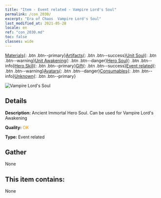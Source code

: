 ```yaml
---
title: "Item - Event related - Vampire Lord's Soul"
permalink: /con_2030/
excerpt: "Era of Chaos  Vampire Lord's Soul"
last_modified_at: 2021-05-28
locale: en
ref: "con_2030.md"
toc: false
classes: wide
---
```

 [Materials](/Items/){: .btn .btn--primary}[Artifacts](/Items/Artifacts/){: .btn .btn--success}[Unit Soul](/Items/UnitSoul/){: .btn .btn--warning}[Unit Awakening](/Items/UnitAwakening/){: .btn .btn--danger}[Hero Soul](/Items/HeroSoul/){: .btn .btn--info}[Hero Skill](/Items/HeroSkill/){: .btn .btn--primary}[Gift](/Items/Gift/){: .btn .btn--success}[Event related](/Items/Events/){: .btn .btn--warning}[Avatars](/Items/Avatars/){: .btn .btn--danger}[Consumables](/Items/Consumables/){: .btn .btn--info}[Unknown](/Items/Unknown/){: .btn .btn--primary}

 ![Vampire Lord's Soul](/images/t/juexing_304.png)

## Details
 **Description:** Ancient Immortal Hero Soul. Can be used for Vampire Lord's Awakening

 **Quality:** <span style="color: #FF8C00">OK</span>

 **Type:** Event related

## Gather

  None

## This item contains:

  None

